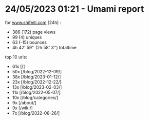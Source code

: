 # 24/05/2023 01:21 - Umami report
for www.shifeiti.com [24h] :

 - 386 (172) page views
 - 99 (4) uniques
 - 63 (-15) bounces
 - 4h 42' 59'' (2h 58' 3'') totaltime


top 10 urls:
 - 61x [/]
 - 50x [/blog/2022-12-09/]
 - 38x [/blog/2023-01-12/]
 - 23x [/blog/2022-12-22/]
 - 13x [/blog/2023-02-03/]
 - 11x [/blog/2022-05-07/]
 - 10x [/blog/categories/]
 - 9x [/about/]
 - 9x [/wiki/]
 - 7x [/blog/2022-08-26/]


